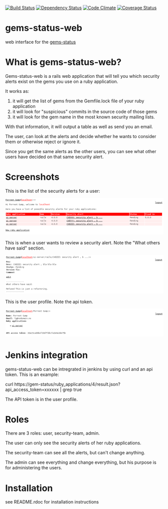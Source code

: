 
[![Build Status](https://travis-ci.org/jordimassaguerpla/gems-status-web.png)](https://travis-ci.org/jordimassaguerpla/gems-status-web)
[![Dependency Status](https://gemnasium.com/jordimassaguerpla/gems-status-web.png)](https://gemnasium.com/jordimassaguerpla/gems-status-web)
[![Code Climate](https://codeclimate.com/github/jordimassaguerpla/gems-status-web.png)](https://codeclimate.com/github/jordimassaguerpla/gems-status-web)
[![Coverage Status](https://coveralls.io/repos/jordimassaguerpla/gems-status-web/badge.png?branch=master)](https://coveralls.io/r/jordimassaguerpla/gems-status-web)

gems-status-web
===============

web interface for the [gems-status](http://github.com/jordimassaguerpla/gems-status)
# What is gems-status-web?

Gems-status-web is a rails web application that will tell you which security alerts exist on the gems you use on a ruby application.

It works as:

1. it will get the list of gems from the Gemfile.lock file of your ruby application
2. it will look for "suspicious" commits in the source code of those gems
3. it will look for the gem name in the most known security mailing lists.

With that information, it will output a table as well as send you an email.

The user, can look at the alerts and decide whether he wants to consider them or otherwise reject or ignore it.

Since you get the same alerts as the other users, you can see what other users have decided on that same security alert.


# Screenshots

This is the list of the security alerts for a user:

![security alerts list](gsw1.png)

This is when a user wants to review a security alert. Note the "What others have said" section.

![security alert](gsw2.png)

This is the user profile. Note the api token.

![user profile](gsw3.png)


# Jenkins integration

gems-status-web can be intregrated in jenkins by using curl and an api token. This is an example:

curl https://gem-status/ruby_applications/4/result.json?api_access_token=xxxxxx | grep true

The API token is in the user profile.


# Roles

There are 3 roles: user, security-team, admin.

The user can only see the security alerts of her ruby applications.

The security-team can see all the alerts, but can't change anything.

The admin can see everything and change everything, but his purpose is for administering the users.


# Installation

see README.rdoc for installation instructions


